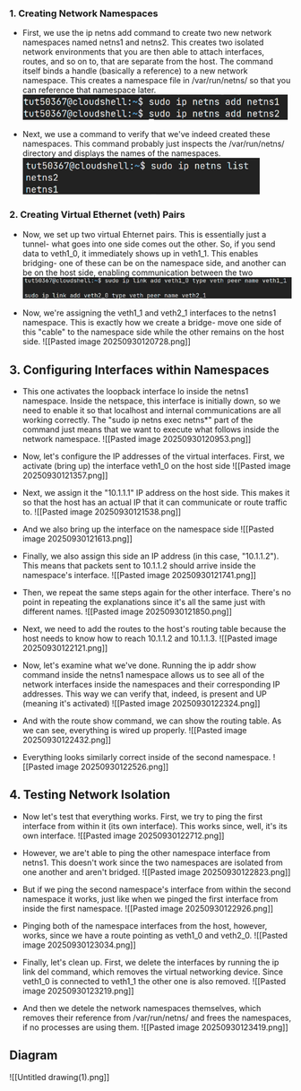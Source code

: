 ### **1. Creating Network Namespaces**

-  First, we use the ip netns add command to create two new network namespaces named netns1 and netns2. This creates two isolated network environments that you are then able to attach interfaces, routes, and so on to, that are separate from the host. The command itself binds a handle (basically a reference) to a new network namespace. This creates a namespace file in /var/run/netns/ so that you can reference that namespace later.
   ![](https://github.com/RusheNewman/CIS3100/blob/main/Lab%203%20Pictures/Pasted%20image%2020250930115425.png)

- Next, we use a command to verify that we've indeed created these namespaces. This command probably just inspects the /var/run/netns/ directory and displays the names of the namespaces.
  ![](https://github.com/RusheNewman/CIS3100/blob/main/Lab%203%20Pictures/Pasted%20image%2020250930120010.png)

### **2. Creating Virtual Ethernet (veth) Pairs**

- Now, we set up two virtual Ehternet pairs. This is essentially just a tunnel- what goes into one side comes out the other. So, if you send data to veth1_0, it immediately shows up in veth1_1. This enables bridging- one of these can be on the namespace side, and another can be on the host side, enabling communication between the two
  ![](https://github.com/RusheNewman/CIS3100/blob/main/Lab%203%20Pictures/Pasted%20image%2020250930120402.png)

- Now, we're assigning the veth1_1 and veth2_1 interfaces to the netns1 namespace. This is exactly how we create a bridge- move one side of this "cable" to the namespace side while the other remains on the host side.
  ![[Pasted image 20250930120728.png]]

## **3. Configuring Interfaces within Namespaces**

- This one activates the loopback interface lo inside the netns1 namespace. Inside the netspace, this interface is initially down, so we need to enable it so that localhost and internal communications are all working correctly. The "sudo ip netns exec netns*" part of the command just means that we want to execute what follows inside the network namespace.
  ![[Pasted image 20250930120953.png]]

- Now, let's configure the IP addresses of the virtual interfaces. First, we activate (bring up) the interface veth1_0 on the host side
  ![[Pasted image 20250930121357.png]]

- Next, we assign it the "10.1.1.1" IP address on the host side. This makes it so that the host has an actual IP that it can communicate or route traffic to.
  ![[Pasted image 20250930121538.png]]

- And we also bring up the interface on the namespace side
  ![[Pasted image 20250930121613.png]]

- Finally, we also assign this side an IP address (in this case, "10.1.1.2"). This means that packets sent to 10.1.1.2 should arrive inside the namespace's interface.
  ![[Pasted image 20250930121741.png]]

- Then, we repeat the same steps again for the other interface. There's no point in repeating the explanations since it's all the same just with different names.
  ![[Pasted image 20250930121850.png]]

- Next, we need to add the routes to the host's routing table because the host needs to know how to reach 10.1.1.2 and 10.1.1.3.
  ![[Pasted image 20250930122121.png]]

- Now, let's examine what we've done. Running the ip addr show command inside the netns1 namespace allows us to see all of the network interfaces inside the namespaces and their corresponding IP addresses. This way we can verify that, indeed, is present and UP (meaning it's activated)
  ![[Pasted image 20250930122324.png]]

- And with the route show command, we can show the routing table. As we can see, everything is wired up properly.
  ![[Pasted image 20250930122432.png]]

- Everything looks similarly correct inside of the second namespace.
  ![[Pasted image 20250930122526.png]]

## **4. Testing Network Isolation**

- Now let's test that everything works. First, we try to ping the first interface from within it (its own interface). This works since, well, it's its own interface.
  ![[Pasted image 20250930122712.png]]

- However, we are't able to ping the other namespace interface from netns1. This doesn't work since the two namespaces are isolated from one another and aren't bridged.
  ![[Pasted image 20250930122823.png]]

- But if we ping the second namespace's interface from within the second namespace it works, just like when we pinged the first interface from inside the first namespace.
  ![[Pasted image 20250930122926.png]]

- Pinging both of the namespace interfaces from the host, however, works, since we have a route pointing as veth1_0 and veth2_0.
  ![[Pasted image 20250930123034.png]]

- Finally, let's clean up. First, we delete the interfaces by running the ip link del command, which removes the virtual networking device. Since veth1_0 is connected to veth1_1 the other one is also removed.
  ![[Pasted image 20250930123219.png]]

- And then we detele the network namespaces themselves, which removes their reference from /var/run/netns/ and frees the namespaces, if no processes are using them.
  ![[Pasted image 20250930123419.png]]

## **Diagram**

![[Untitled drawing(1).png]]